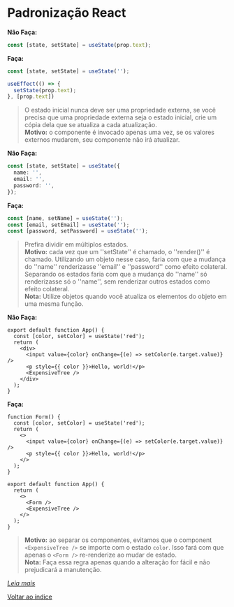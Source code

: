 # Padronização React

**Não Faça:**

```typescript
const [state, setState] = useState(prop.text);
```

**Faça:**

```typescript
const [state, setState] = useState('');

useEffect(() => {
  setState(prop.text);
}, [prop.text])
```

> O estado inicial nunca deve ser uma propriedade externa, se você precisa que uma propriedade externa seja o estado inicial, crie um cópia dela que se atualiza a cada atualização.\
> **Motivo:** o componente é invocado apenas uma vez, se os valores externos mudarem, seu componente não irá atualizar.

**Não Faça:**

```typescript
const [state, setState] = useState({
  name: '',
  email: '',
  password: '',
});
```

**Faça:**

```typescript
const [name, setName] = useState('');
const [email, setEmail] = useState('');
const [password, setPassword] = useState('');
```

> Prefira dividir em múltiplos estados.\
> **Motivo:** cada vez que um ''setState'' é chamado, o ''render()'' é chamado. Utilizando um objeto nesse caso, faria com que a mudança do ''name'' renderizasse ''email'' e ''password'' como efeito colateral. Separando os estados faria com que a mudança do ''name'' só renderizasse só o ''name'', sem renderizar outros estados como efeito colateral.\
> **Nota:** Utilize objetos quando você atualiza os elementos do objeto em uma mesma função.

**Não Faça:**

```tsx
export default function App() {
  const [color, setColor] = useState('red');
  return (
    <div>
      <input value={color} onChange={(e) => setColor(e.target.value)} />
      <p style={{ color }}>Hello, world!</p>
      <ExpensiveTree />
    </div>
  );
}
```

**Faça:**

```tsx
function Form() {
  const [color, setColor] = useState('red');
  return (
    <>
      <input value={color} onChange={(e) => setColor(e.target.value)} />
      <p style={{ color }}>Hello, world!</p>
    </>
  );
}

export default function App() {
  return (
    <>
      <Form />
      <ExpensiveTree />
    </>
  );
}
```

> **Motivo:** ao separar os componentes, evitamos que o component `<ExpensiveTree />` se importe com o estado `color`. Isso fará com que apenas o `<Form />` re-renderize ao mudar de estado.\
> **Nota:** Faça essa regra apenas quando a alteração for fácil e não prejudicará a manutenção.

[*Leia mais*](https://overreacted.io/pt-br/before-you-memo/)

[Voltar ao índice](./index.md)
